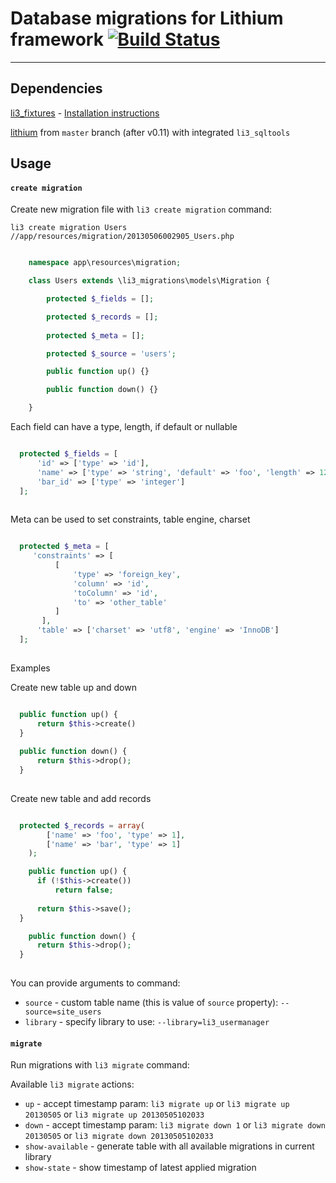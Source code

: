 # Database migrations for Lithium framework [![Build Status](https://travis-ci.org/djordje/li3_migrations.png?branch=master)](https://travis-ci.org/djordje/li3_migrations)

---

## Dependencies

[li3_fixtures](https://github.com/UnionOfRAD/li3_fixtures) - [Installation instructions](https://github.com/UnionOfRAD/li3_fixtures#readme)

[lithium](https://github.com/UnionOfRAD/lithium) from `master` branch (after v0.11) with integrated `li3_sqltools`

## Usage

#### `create migration`

Create new migration file with `li3 create migration` command:

	li3 create migration Users
	//app/resources/migration/20130506002905_Users.php


```php

	namespace app\resources\migration;

	class Users extends \li3_migrations\models\Migration {

		protected $_fields = [];

		protected $_records = [];
    
		protected $_meta = [];

		protected $_source = 'users';

		public function up() {}

		public function down() {}

	}

```

Each field can have a type, length, if default or nullable

```php

  protected $_fields = [
      'id' => ['type' => 'id'],
      'name' => ['type' => 'string', 'default' => 'foo', 'length' => 128, 'null' => false],
      'bar_id' => ['type' => 'integer']    
  ];
  
```

Meta can be used to set constraints, table engine, charset

```php

  protected $_meta = [
     'constraints' => [
          [
              'type' => 'foreign_key',
              'column' => 'id',
              'toColumn' => 'id',
              'to' => 'other_table'
          ]
       ],
      'table' => ['charset' => 'utf8', 'engine' => 'InnoDB']
  ];
  
```

Examples

Create new table up and down

```php

  public function up() {
      return $this->create()
  }
    
  public function down() {
      return $this->drop();
  }
  
```

Create new table and add records

```php

  protected $_records = array(
		['name' => 'foo', 'type' => 1],
		['name' => 'bar', 'type' => 1]
	);

	public function up() {
      if (!$this->create())
          return false;
      
      return $this->save();
  }

	public function down() {
      return $this->drop();
  }
  
```

You can provide arguments to command:

* `source` - custom table name (this is value of `source` property): `--source=site_users`
* `library` - specify library to use: `--library=li3_usermanager`

#### `migrate`

Run migrations with `li3 migrate` command:

Available `li3 migrate` actions:

* `up` - accept timestamp param: `li3 migrate up` or `li3 migrate up 20130505` or  `li3 migrate up 20130505102033`
* `down` - accept timestamp param: `li3 migrate down 1` or `li3 migrate down 20130505` or  `li3 migrate down 20130505102033`
* `show-available` - generate table with all available migrations in current library
* `show-state` - show timestamp of latest applied migration